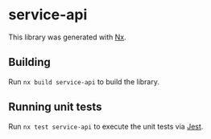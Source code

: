 # service-api

This library was generated with [Nx](https://nx.dev).

## Building

Run `nx build service-api` to build the library.

## Running unit tests

Run `nx test service-api` to execute the unit tests via [Jest](https://jestjs.io).
